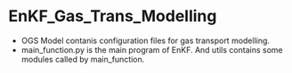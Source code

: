 # EnKF_Gas_Trans_Modelling
  + OGS Model contanis configuration files for gas transport modelling.
  + main_function.py is the main program of EnKF. And utils contains some modules called by main_function.
